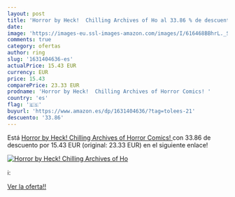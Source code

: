 ```yaml
---
layout: post
title: 'Horror by Heck!  Chilling Archives of Ho al 33.86 % de descuento'
date: 
image: 'https://images-eu.ssl-images-amazon.com/images/I/616468BBhrL._SL200_.jpg'
comments: true
category: ofertas
author: ring
slug: '1631404636-es'
actualPrice: 15.43 EUR
currency: EUR
price: 15.43
comparePrice: 23.33 EUR
prodname: 'Horror by Heck!  Chilling Archives of Horror Comics! '
country: 'es'
flag: '🇪🇸'
buyurl: 'https://www.amazon.es/dp/1631404636/?tag=tolees-21'
descuento: '33.86'
---
```


Está [Horror by Heck!  Chilling Archives of Horror Comics! ](https://www.amazon.es/dp/1631404636/?tag=tolees-21) con 33.86 de descuento por 15.43 EUR (original: 23.33 EUR) en el siguiente enlace!

[![Horror by Heck!  Chilling Archives of Ho](https://images-eu.ssl-images-amazon.com/images/I/616468BBhrL._SL200_.jpg)](https://www.amazon.es/dp/1631404636/?tag=tolees-21)

ℹ️:


[Ver la oferta!!](https://www.amazon.es/dp/1631404636/?tag=tolees-21)
